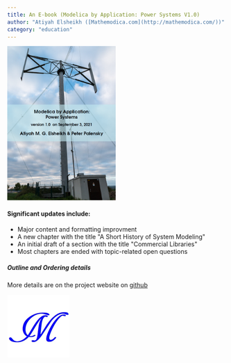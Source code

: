 ```yaml
---
title: An E-book (Modelica by Application: Power Systems V1.0)
author: "Atiyah Elsheikh ([Mathemodica.com](http://mathemodica.com/))"
category: "education"
---
```

<img src="mathemodica-MPSCover1.0.png" width="250">

#### Significant updates include:

* Major content and formatting improvment 
* A new chapter with the title "A Short History of System Modeling" 
* An initial draft of a section with the title "Commercial Libraries" 
* Most chapters are ended with topic-related open questions

#####  Outline and Ordering details 

More details are on the project website on [github](https://github.com/Mathemodica/ModelicaPowerSystemBook/)

![Mathemodica logo](Mathemodica-logo-50.png)
